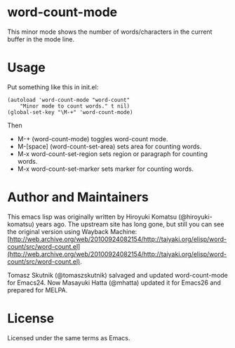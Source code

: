 # word-count-mode

This minor mode shows the number of words/characters in the current buffer in the mode line.

# Usage

Put something like this in init.el:

``` emacs-lisp
(autoload 'word-count-mode "word-count"
	"Minor mode to count words." t nil)
(global-set-key "\M-+" 'word-count-mode)
```

Then

* M-+ (word-count-mode) toggles word-count mode.
* M-[space] (word-count-set-area) sets area for counting words.
* M-x word-count-set-region sets region or paragraph for counting words.
* M-x word-count-set-marker sets marker for counting words.

# Author and Maintainers

This emacs lisp was originally written by Hiroyuki Komatsu (@hiroyuki-komatsu) years ago.  The upstream site has long gone, but still you can see the original version using Wayback Machine: [http://web.archive.org/web/20100924082154/http://taiyaki.org/elisp/word-count/src/word-count.el](http://web.archive.org/web/20100924082154/http://taiyaki.org/elisp/word-count/src/word-count.el).

Tomasz Skutnik (@tomaszskutnik) salvaged and updated word-count-mode for Emacs24.  Now Masayuki Hatta (@mhatta) updated it for Emacs26 and prepared for MELPA.

# License

 Licensed under the same terms as Emacs.
